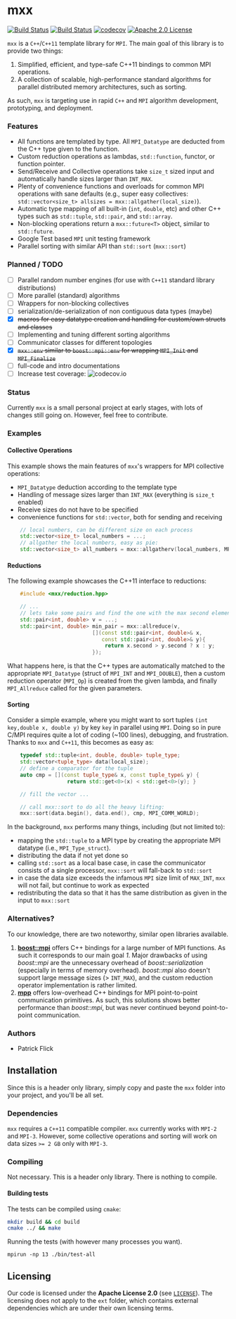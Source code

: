 mxx
===
[![Build Status](https://img.shields.io/travis/patflick/mxx.svg)](https://travis-ci.org/patflick/mxx)
[![Build Status](https://travis-ci.org/patflick/mxx.svg?branch=master)](https://travis-ci.org/patflick/mxx)
[![codecov](https://codecov.io/gh/patflick/mxx/branch/master/graph/badge.svg)](https://codecov.io/gh/patflick/mxx)
[![Apache 2.0 License](https://img.shields.io/badge/license-Apache%20v2.0-blue.svg)](LICENSE)

`mxx` is a `C++`/`C++11` template library for `MPI`. The main goal of this
library is to provide two things:

1. Simplified, efficient, and type-safe C++11 bindings to common MPI operations.
2. A collection of scalable, high-performance standard algorithms for parallel
   distributed memory architectures, such as sorting.

As such, `mxx` is targeting use in rapid `C++` and `MPI` algorithm
development, prototyping, and deployment.

### Features


-  All functions are templated by type. All `MPI_Datatype` are deducted
   from the C++ type given to the function.
-  Custom reduction operations as lambdas, `std::function`, functor, or function
   pointer.
-  Send/Receive and Collective operations take `size_t` sized input and
   automatically handle sizes larger than `INT_MAX`.
-  Plenty of convenience functions and overloads for common MPI operations with
   sane defaults (e.g., super easy collectives: `std::vector<size_t> allsizes =
   mxx::allgather(local_size)`).
-  Automatic type mapping of all built-in (`int`, `double`, etc) and other
   C++ types such as `std::tuple`, `std::pair`, and `std::array`.
-  Non-blocking operations return a `mxx::future<T>` object, similar to
   `std::future`.
-  Google Test based `MPI` unit testing framework
-  Parallel sorting with similar API than `std::sort` (`mxx::sort`)

### Planned / TODO

- [ ] Parallel random number engines (for use with `C++11` standard library distributions)
- [ ] More parallel (standard) algorithms
- [ ] Wrappers for non-blocking collectives
- [ ] serialization/de-serialization of non contiguous data types (maybe)
- [x] ~~macros for easy datatype creation and handling for custom/own structs and classes~~
- [ ] Implementing and tuning different sorting algorithms
- [ ] Communicator classes for different topologies
- [x] ~~`mxx::env` similar to `boost::mpi::env` for wrapping `MPI_Init` and `MPI_Finalize`~~
- [ ] full-code and intro documentations
- [ ] Increase test coverage:
![codecov.io](http://codecov.io/github/patflick/mxx/branch.svg?branch=master)

### Status

Currently `mxx` is a small personal project at early stages, with lots of
changes still going on. However, feel free to contribute.

### Examples

#### Collective Operations

This example shows the main features of `mxx`'s wrappers for MPI collective
operations:

-   `MPI_Datatype` deduction according to the template type
-   Handling of message sizes larger than `INT_MAX` (everything is `size_t`
    enabled)
-   Receive sizes do not have to be specified
-   convenience functions for `std::vector`, both for sending and receiving

```c++
    // local numbers, can be different size on each process
    std::vector<size_t> local_numbers = ...;
    // allgather the local numbers, easy as pie:
    std::vector<size_t> all_numbers = mxx::allgatherv(local_numbers, MPI_COMM_WORLD);
```

#### Reductions

The following example showcases the C++11 interface to reductions:

```c++
    #include <mxx/reduction.hpp>

    // ...
    // lets take some pairs and find the one with the max second element
    std::pair<int, double> v = ...;
    std::pair<int, double> min_pair = mxx::allreduce(v,
                           [](const std::pair<int, double>& x,
                              const std::pair<int, double>& y){
                               return x.second > y.second ? x : y;
                           });
```
What happens here, is that the C++ types are automatically matched to the
appropriate `MPI_Datatype` (struct of `MPI_INT` and `MPI_DOUBLE`),
then a custom reduction operator (`MPI_Op`) is created from
the given lambda, and finally `MPI_Allreduce` called for the given parameters.

#### Sorting

Consider a simple example, where you might want to sort tuples `(int key,double
x, double y)` by key `key` in parallel using `MPI`. Doing so in pure C/MPI
requires quite a lot of coding (~100 lines), debugging, and frustration. Thanks
to `mxx` and `C++11`, this becomes as easy as:

```c++
    typedef std::tuple<int, double, double> tuple_type;
    std::vector<tuple_type> data(local_size);
    // define a comparator for the tuple
    auto cmp = [](const tuple_type& x, const tuple_type& y) {
                   return std::get<0>(x) < std::get<0>(y); }

    // fill the vector ...

    // call mxx::sort to do all the heavy lifting:
    mxx::sort(data.begin(), data.end(), cmp, MPI_COMM_WORLD);
```

In the background, `mxx` performs many things, including (but not limited to):

- mapping the `std::tuple` to a MPI type by creating the appropriate MPI
  datatype (i.e., `MPI_Type_struct`).
- distributing the data if not yet done so
- calling `std::sort` as a local base case, in case the communicator consists of a
  single processor, `mxx::sort` will fall-back to `std::sort`
- in case the data size exceeds the infamous `MPI` size limit of `MAX_INT`,
  `mxx` will not fail, but continue to work as expected
- redistributing the data so that it has the same distribution as given in the
  input to `mxx::sort`


### Alternatives?

To our knowledge, there are two noteworthy, similar open libraries available.

1. [**boost::mpi**](https://github.com/boostorg/mpi) offers C++ bindings for a
   large number of MPI functions. As such it corresponds to our main goal *1*.
   Major drawbacks of using *boost::mpi* are the unnecessary overhead of
   *boost::serialization* (especially in terms of memory overhead).
   *boost::mpi* also doesn't support large message sizes (> `INT_MAX`), and
   the custom reduction operator implementation is rather limited.
2. [**mpp**](https://github.com/motonacciu/mpp) offers low-overhead C++ bindings
   for MPI point-to-point communication primitives. As such, this solutions
   shows better performance than *boost::mpi*, but was never continued beyond
   point-to-point communication.

### Authors

- Patrick Flick

## Installation

Since this is a header only library, simply copy and paste the `mxx` folder into
your project, and you'll be all set.

### Dependencies

`mxx` requires a `C++11` compatible compiler.
`mxx` currently works with `MPI-2` and `MPI-3`.
However, some collective operations and sorting will work on data sizes `>= 2 GB` only with `MPI-3`.

### Compiling

Not necessary. This is a header only library. There is nothing to compile.

#### Building tests

The tests can be compiled using `cmake`:

```sh
mkdir build && cd build
cmake ../ && make
```

Running the tests (with however many processes you want).
```
mpirun -np 13 ./bin/test-all
```


## Licensing

Our code is licensed under the
**Apache License 2.0** (see [`LICENSE`](LICENSE)).
The licensing does not apply to the `ext` folder, which contains external
dependencies which are under their own licensing terms.
